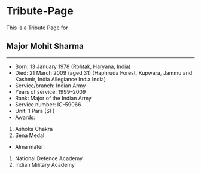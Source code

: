 # Tribute-Page

This is a [Tribute Page](https://atharvashirsh.github.io/Tribute-Page/) for 
## Major Mohit Sharma

---

- Born:	13 January 1978 (Rohtak, Haryana, India)
- Died:	21 March 2009 (aged 31) (Haphruda Forest, Kupwara, Jammu and Kashmir, India Allegiance	India India)
- Service/branch:	 Indian Army
- Years of service:	1999–2009
- Rank:	Major of the Indian Army
- Service number:	IC-59066
- Unit: 1 Para (SF)
- Awards:	
1. Ashoka Chakra 
2. Sena Medal
- Alma mater:	
1. National Defence Academy
2. Indian Military Academy
